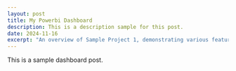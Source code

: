 ```yaml
---
layout: post
title: My Powerbi Dashboard
description: This is a description sample for this post.
date: 2024-11-16
excerpt: "An overview of Sample Project 1, demonstrating various features and functionalities."
---
```


This is a sample dashboard post.